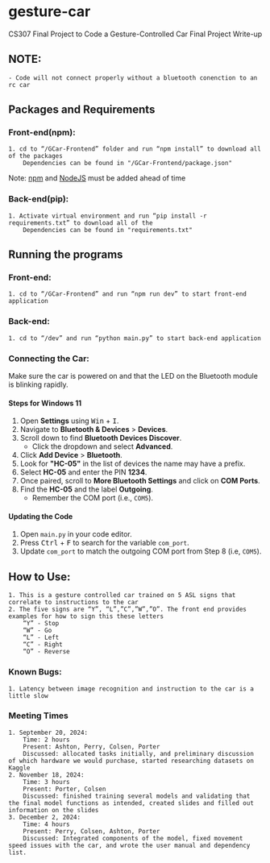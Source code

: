 # gesture-car
CS307 Final Project to Code a Gesture-Controlled Car
Final Project Write-up
## NOTE:
    - Code will not connect properly without a bluetooth conenction to an rc car
## Packages and Requirements
### Front-end(npm):
    1. cd to “/GCar-Frontend” folder and run “npm install” to download all of the packages
        Dependencies can be found in "/GCar-Frontend/package.json" 
Note: [npm](https://github.com/coreybutler/nvm-windows) and [NodeJS](https://nodejs.org/en/download/prebuilt-installer) must be added ahead of time
### Back-end(pip):
    1. Activate virtual environment and run “pip install -r requirements.txt” to download all of the 
        Dependencies can be found in "requirements.txt"
## Running the programs
### Front-end:
    1. cd to “/GCar-Frontend” and run “npm run dev” to start front-end application
### Back-end:
    1. cd to “/dev” and run “python main.py” to start back-end application
### Connecting the Car:

Make sure the car is powered on and that the LED on the Bluetooth module is blinking rapidly.

#### Steps for Windows 11

1. Open **Settings** using <kbd>Win</kbd> + <kbd>I</kbd>.
2. Navigate to **Bluetooth & Devices** > **Devices**.
3. Scroll down to find **Bluetooth Devices Discover**.
   - Click the dropdown and select **Advanced**.
4. Click **Add Device** > **Bluetooth**.
5. Look for **"HC-05"** in the list of devices the name may have a prefix.
6. Select **HC-05** and enter the PIN **1234**.
7. Once paired, scroll to **More Bluetooth Settings** and click on **COM Ports**.
8. Find the **HC-05** and the label **Outgoing**.
   - Remember the COM port (i.e., `COM5`).

#### Updating the Code

1. Open `main.py` in your code editor.
2. Press <kbd>Ctrl</kbd> + <kbd>F</kbd> to search for the variable `com_port`.
3. Update `com_port` to match the outgoing COM port from Step 8 (i.e, `COM5`).


## How to Use:
    1. This is a gesture controlled car trained on 5 ASL signs that correlate to instructions to the car
    2. The five signs are “Y”, “L”,”C”,”W”,”O”. The front end provides examples for how to sign this these letters
        “Y” - Stop
        “W” - Go
        “L” - Left
        “C” - Right
        “O” - Reverse
### Known Bugs:
    1. Latency between image recognition and instruction to the car is a little slow

### Meeting Times
    1. September 20, 2024:
        Time: 2 hours
        Present: Ashton, Perry, Colsen, Porter
        Discussed: allocated tasks initially, and preliminary discussion of which hardware we would purchase, started researching datasets on Kaggle
    2. November 18, 2024:
        Time: 3 hours
        Present: Porter, Colsen
        Discussed: finished training several models and validating that the final model functions as intended, created slides and filled out information on the slides
    3. December 2, 2024:
        Time: 4 hours
        Present: Perry, Colsen, Ashton, Porter
        Discussed: Integrated components of the model, fixed movement speed issues with the car, and wrote the user manual and dependency list. 
